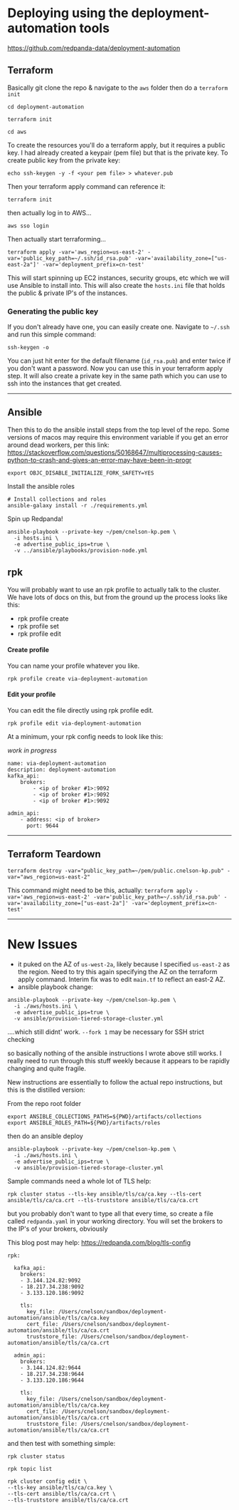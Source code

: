 # Deploying using the deployment-automation tools

https://github.com/redpanda-data/deployment-automation


## Terraform

Basically git clone the repo & navigate to the `aws` folder then do a `terraform init`

`cd deployment-automation`

`terraform init`

`cd aws`

To create the resources you'll do a terraform apply, but it requires a public key.  I had already created a keypair (pem file) but that is the private key.  To create public key from the private key:

```
echo ssh-keygen -y -f <your pem file> > whatever.pub
```

Then your terraform apply command can reference it:

```
terraform init
```

then actually log in to AWS...

`aws sso login`

Then actually start terraforming...

```
terraform apply -var='aws_region=us-east-2' -var='public_key_path=~/.ssh/id_rsa.pub' -var='availability_zone=["us-east-2a"]' -var='deployment_prefix=cn-test'
```

This will start spinning up EC2 instances, security groups, etc which we will use Ansible to install into.  This will also create the `hosts.ini` file that holds the public & private IP's of the instances.

### Generating the public key

If you don't already have one, you can easily create one.   Navigate to `~/.ssh` and run this simple command:

```
ssh-keygen -o
```

You can just hit enter for the default filename (`id_rsa.pub`) and enter twice if you don't want a password.  Now you can use this in your terraform apply step.  It will also create a private key in the same path which you can use to ssh into the instances that get created.


---

## Ansible

Then this to do the ansible install steps from the top level of the repo.  Some versions of macos may require this environment variable if you get an error around dead workers, per this link:  https://stackoverflow.com/questions/50168647/multiprocessing-causes-python-to-crash-and-gives-an-error-may-have-been-in-progr

```
export OBJC_DISABLE_INITIALIZE_FORK_SAFETY=YES
```

Install the ansible roles

```
# Install collections and roles
ansible-galaxy install -r ./requirements.yml
```

Spin up Redpanda!

```
ansible-playbook --private-key ~/pem/cnelson-kp.pem \
  -i hosts.ini \
  -e advertise_public_ips=true \
  -v ../ansible/playbooks/provision-node.yml
```


## rpk

You will probably want to use an rpk profile to actually talk to the cluster.   We have lots of docs on this, but from the ground up the process looks like this:

* rpk profile create
* rpk profile set
* rpk profile edit

#### Create profile

You can name your profile whatever you like.

```
rpk profile create via-deployment-automation
```

#### Edit your profile

You can edit the file directly using rpk profile edit.

```
rpk profile edit via-deployment-automation
```

At a minimum, your rpk config needs to look like this:

*work in progress*

```
name: via-deployment-automation
description: deployment-automation
kafka_api:
    brokers:
        - <ip of broker #1>:9092
        - <ip of broker #1>:9092
        - <ip of broker #1>:9092

admin_api:
    - address: <ip of broker>
      port: 9644

```




---

## Terraform Teardown 

```
terraform destroy -var="public_key_path=~/pem/public.cnelson-kp.pub" -var="aws_region=us-east-2"
```

This command might need to be this, actually:  `terraform apply -var='aws_region=us-east-2' -var='public_key_path=~/.ssh/id_rsa.pub' -var='availability_zone=["us-east-2a"]' -var='deployment_prefix=cn-test'`


---


# New Issues

* it puked on the AZ of `us-west-2a`, likely because I specified `us-east-2` as the region.   Need to try this again specifying the AZ on the terraform apply command.   Interim fix was to edit `main.tf` to reflect an east-2 AZ.
* ansible playbook change:

```
ansible-playbook --private-key ~/pem/cnelson-kp.pem \
  -i ./aws/hosts.ini \
  -e advertise_public_ips=true \
  -v ansible/provision-tiered-storage-cluster.yml
```
....which still didnt' work.   `--fork 1` may be necessary for SSH strict checking


so basically nothing of the ansible instructions I wrote above still works.    I really need to run through this stuff weekly because it appears to be rapidly changing and quite fragile.

New instructions are essentially to follow the actual repo instructions, but this is the distilled version:

From the repo root folder

```
export ANSIBLE_COLLECTIONS_PATHS=${PWD}/artifacts/collections
export ANSIBLE_ROLES_PATH=${PWD}/artifacts/roles
```

then do an ansible deploy

```
ansible-playbook --private-key ~/pem/cnelson-kp.pem \
  -i ./aws/hosts.ini \
  -e advertise_public_ips=true \
  -v ansible/provision-tiered-storage-cluster.yml
```

Sample commands need a whole lot of TLS help:

```
rpk cluster status --tls-key ansible/tls/ca/ca.key --tls-cert ansible/tls/ca/ca.crt --tls-truststore ansible/tls/ca/ca.crt
```

but you probably don't want to type all that every time, so create a file called `redpanda.yaml` in your working directory.   You will set the brokers to the IP's of your brokers, obviously

This blog post may help:  https://redpanda.com/blog/tls-config

```
rpk:

  kafka_api:
    brokers:
    - 3.144.124.82:9092
    - 18.217.34.238:9092
    - 3.133.120.186:9092

    tls:
      key_file: /Users/cnelson/sandbox/deployment-automation/ansible/tls/ca/ca.key
      cert_file: /Users/cnelson/sandbox/deployment-automation/ansible/tls/ca/ca.crt
      truststore_file: /Users/cnelson/sandbox/deployment-automation/ansible/tls/ca/ca.crt

  admin_api:
    brokers:
    - 3.144.124.82:9644
    - 18.217.34.238:9644
    - 3.133.120.186:9644

    tls:
      key_file: /Users/cnelson/sandbox/deployment-automation/ansible/tls/ca/ca.key
      cert_file: /Users/cnelson/sandbox/deployment-automation/ansible/tls/ca/ca.crt
      truststore_file: /Users/cnelson/sandbox/deployment-automation/ansible/tls/ca/ca.crt
```


and then test with something simple:

`rpk cluster status`

`rpk topic list`


```
rpk cluster config edit \
--tls-key ansible/tls/ca/ca.key \
--tls-cert ansible/tls/ca/ca.crt \
--tls-truststore ansible/tls/ca/ca.crt
```
